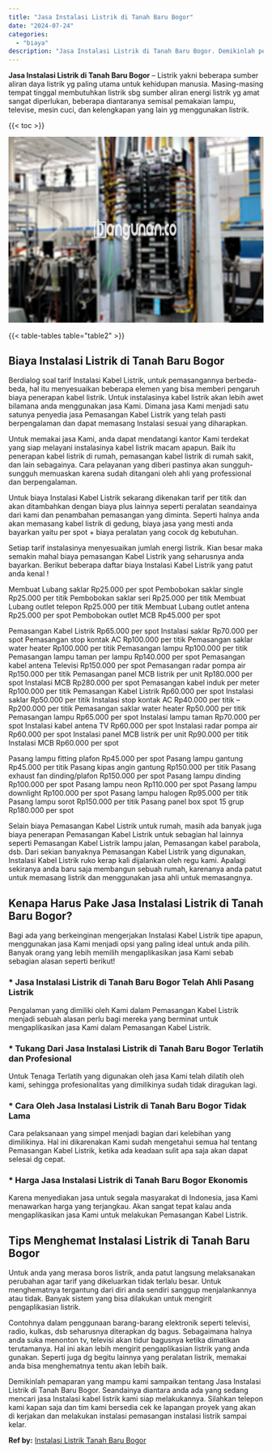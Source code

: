 ```yaml
---
title: "Jasa Instalasi Listrik di Tanah Baru Bogor"
date: "2024-07-24"
categories: 
  - "biaya"
description: "Jasa Instalasi Listrik di Tanah Baru Bogor. Demikinlah pemaparan yang mampu kami sampaikan tentang Jasa Instalasi Listrik di Tanah Baru Bogor. Seandainya dia..."
---
```


**Jasa Instalasi Listrik di Tanah Baru Bogor** – Listrik yakni beberapa sumber aliran daya listrik yg paling utama untuk kehidupan manusia. Masing-masing tempat tinggal membutuhkan listrik sbg sumber aliran energi listrik yg amat sangat diperlukan, beberapa diantaranya semisal pemakaian lampu, televise, mesin cuci, dan kelengkapan yang lain yg menggunakan listrik.

{{< toc >}}

![Jasa Instalasi Listrik di Tanah Baru Bogor](/images/instalasi-listrik-murah28.png)

{{< table-tables table="table2" >}}

## Biaya Instalasi Listrik di Tanah Baru Bogor

Berdialog soal tarif Instalasi Kabel Listrik, untuk pemasangannya berbeda-beda, hal itu menyesuaikan beberapa elemen yang bisa memberi pengaruh biaya penerapan kabel listrik. Untuk instalasinya kabel listrik akan lebih awet bilamana anda menggunakan jasa Kami. Dimana jasa Kami menjadi satu satunya penyedia jasa Pemasangan Kabel Listrik yang telah pasti berpengalaman dan dapat memasang Instalasi sesuai yang diharapkan.

Untuk memakai jasa Kami, anda dapat mendatangi kantor Kami terdekat yang siap melayani instalasinya kabel listrik macam apapun. Baik itu penerapan kabel listrik di rumah, pemasangan kabel listrik di rumah sakit, dan lain sebagainya. Cara pelayanan yang diberi pastinya akan sungguh-sungguh memuaskan karena sudah ditangani oleh ahli yang professional dan berpengalaman.

Untuk biaya Instalasi Kabel Listrik sekarang dikenakan tarif per titik dan akan ditambahkan dengan biaya plus lainnya seperti peralatan seandainya dari kami dan penambahan pemasangan yang diminta. Seperti halnya anda akan memasang kabel listrik di gedung, biaya jasa yang mesti anda bayarkan yaitu per spot + biaya peralatan yang cocok dg kebutuhan.

Setiap tarif instalasinya menyesuaikan jumlah energi listrik. Kian besar maka semakin mahal biaya pemasangan Kabel Listrik yang seharusnya anda bayarkan. Berikut beberapa daftar biaya Instalasi Kabel Listrik yang patut anda kenal !

Membuat Lubang saklar Rp25.000 per spot Pembobokan saklar single Rp25.000 per titik Pembobokan saklar seri Rp25.000 per titik Membuat Lubang outlet telepon Rp25.000 per titik Membuat Lubang outlet antena Rp25.000 per spot Pembobokan outlet MCB Rp45.000 per spot

Pemasangan Kabel Listrik Rp65.000 per spot Instalasi saklar Rp70.000 per spot Pemasangan stop kontak AC Rp100.000 per titik Pemasangan saklar water heater Rp100.000 per titik Pemasangan lampu Rp100.000 per titik Pemasangan lampu taman per lampu Rp140.000 per spot Pemasangan kabel antena Televisi Rp150.000 per spot Pemasangan radar pompa air Rp150.000 per titik Pemasangan panel MCB listrik per unit Rp180.000 per spot Instalasi MCB Rp280.000 per spot Pemasangan kabel induk per meter Rp100.000 per titik Pemasangan Kabel Listrik Rp60.000 per spot Instalasi saklar Rp50.000 per titik Instalasi stop kontak AC Rp40.000 per titik – Rp200.000 per titik Pemasangan saklar water heater Rp50.000 per titik Pemasangan lampu Rp65.000 per spot Instalasi lampu taman Rp70.000 per spot Instalasi kabel antena TV Rp60.000 per spot Instalasi radar pompa air Rp60.000 per spot Instalasi panel MCB listrik per unit Rp90.000 per titik Instalasi MCB Rp60.000 per spot

Pasang lampu fitting plafon Rp45.000 per spot Pasang lampu gantung Rp45.000 per titik Pasang kipas angin gantung Rp150.000 per titik Pasang exhaust fan dinding/plafon Rp150.000 per spot Pasang lampu dinding Rp100.000 per spot Pasang lampu neon Rp110.000 per spot Pasang lampu downlight Rp100.000 per spot Pasang lampu halogen Rp95.000 per titik Pasang lampu sorot Rp150.000 per titik Pasang panel box spot 15 grup Rp180.000 per spot

Selain biaya Pemasangan Kabel Listrik untuk rumah, masih ada banyak juga biaya penerapan Pemasangan Kabel Listrik untuk sebagian hal lainnya seperti Pemasangan Kabel Listrik lampu jalan, Pemasangan kabel parabola, dsb. Dari sekian banyaknya Pemasangan Kabel Listrik yang digunakan, Instalasi Kabel Listrik ruko kerap kali dijalankan oleh regu kami. Apalagi sekiranya anda baru saja membangun sebuah rumah, karenanya anda patut untuk memasang listrik dan menggunakan jasa ahli untuk memasangnya.

## Kenapa Harus Pake Jasa Instalasi Listrik di Tanah Baru Bogor?

Bagi ada yang berkeinginan mengerjakan Instalasi Kabel Listrik tipe apapun, menggunakan jasa Kami menjadi opsi yang paling ideal untuk anda pilih. Banyak orang yang lebih memilih mengaplikasikan jasa Kami sebab sebagian alasan seperti berikut!

### \* Jasa Instalasi Listrik di Tanah Baru Bogor Telah Ahli Pasang Listrik

Pengalaman yang dimiliki oleh Kami dalam Pemasangan Kabel Listrik menjadi sebuah alasan perlu bagi mereka yang berminat untuk mengaplikasikan jasa Kami dalam Pemasangan Kabel Listrik.

### \* Tukang Dari Jasa Instalasi Listrik di Tanah Baru Bogor Terlatih dan Profesional

Untuk Tenaga Terlatih yang digunakan oleh jasa Kami telah dilatih oleh kami, sehingga profesionalitas yang dimilikinya sudah tidak diragukan lagi.

### \* Cara Oleh Jasa Instalasi Listrik di Tanah Baru Bogor Tidak Lama

Cara pelaksanaan yang simpel menjadi bagian dari kelebihan yang dimilikinya. Hal ini dikarenakan Kami sudah mengetahui semua hal tentang Pemasangan Kabel Listrik, ketika ada keadaan sulit apa saja akan dapat selesai dg cepat.

### \* Harga Jasa Instalasi Listrik di Tanah Baru Bogor Ekonomis

Karena menyediakan jasa untuk segala masyarakat di Indonesia, jasa Kami menawarkan harga yang terjangkau. Akan sangat tepat kalau anda mengaplikasikan jasa Kami untuk melakukan Pemasangan Kabel Listrik.

## Tips Menghemat Instalasi Listrik di Tanah Baru Bogor


Untuk anda yang merasa boros listrik, anda patut langsung melaksanakan perubahan agar tarif yang dikeluarkan tidak terlalu besar. Untuk menghematnya tergantung dari diri anda sendiri sanggup menjalankannya atau tidak. Banyak sistem yang bisa dilakukan untuk mengirit pengaplikasian listrik.

Contohnya dalam penggunaan barang-barang elektronik seperti televisi, radio, kulkas, dsb seharusnya diterapkan dg bagus. Sebagaimana halnya anda suka menonton tv, televisi akan tidur bagusnya ketika dimatikan terutamanya. Hal ini akan lebih mengirit pengaplikasian listrik yang anda gunakan. Seperti juga dg begitu lainnya yang peralatan listrik, memakai anda bisa menghematnya tentu akan lebih baik.

Demikinlah pemaparan yang mampu kami sampaikan tentang Jasa Instalasi Listrik di Tanah Baru Bogor. Seandainya diantara anda ada yang sedang mencari jasa Instalasi kabel listrik kami siap melakukannya. Silahkan telepon kami kapan saja dan tim kami bersedia cek ke lapangan proyek yang akan di kerjakan dan melakukan instalasi pemasangan instalasi listrik sampai kelar.

**Ref by:** [Instalasi Listrik Tanah Baru Bogor](https://id.wikipedia.org/wiki/Instalasi)
